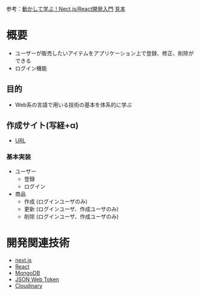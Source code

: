 参考：[動かして学ぶ！Nect.js/React開発入門](https://github.com/mod728/nextjs-book-fullstack-app-folder-v2)
[見本](https://nextbook-fullstack-app-folder.vercel.app/)

# 概要
- ユーザーが販売したいアイテムをアプリケーション上で登録、修正、削除ができる
- ログイン機能

## 目的
- Web系の言語で用いる技術の基本を体系的に学ぶ

## 作成サイト(写経+α)
- [URL](https://nextjs-app-beta-topaz.vercel.app/item/create)

### 基本実装
- ユーザー
  - 登録
  - ログイン
- 商品
  - 作成 (ログインユーザのみ)
  - 更新 (ログインユーザ、作成ユーザのみ)
  - 削除 (ログインユーザ、作成ユーザのみ)

# 開発関連技術
- [next.js](https://nextjs.org/)
- [React](https://ja.react.dev/)
- [MongoDB](https://cloud.mongodb.com/)
- [JSON Web Token](https://jwt.io/)
- [Cloudinary](https://cloudinary.com/)